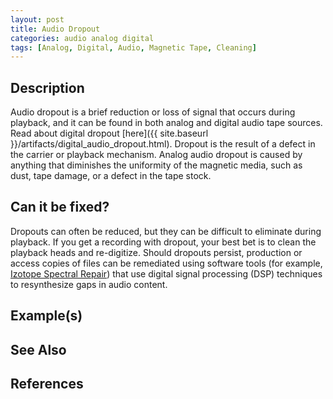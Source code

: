 ```yaml
---
layout: post
title: Audio Dropout
categories: audio analog digital
tags: [Analog, Digital, Audio, Magnetic Tape, Cleaning]
---
```

## Description

Audio dropout is a brief reduction or loss of signal that occurs during playback, and it can be found in both analog and digital audio tape sources. Read about digital dropout [here]({{ site.baseurl }}/artifacts/digital_audio_dropout.html). Dropout is the result of a defect in the carrier or playback mechanism. Analog audio dropout is caused by anything that diminishes the uniformity of the magnetic media, such as dust, tape damage, or a defect in the tape stock.

## Can it be fixed?

Dropouts can often be reduced, but they can be difficult to eliminate during playback. If you get a recording with dropout, your best bet is to clean the playback heads and re-digitize. Should dropouts persist, production or access copies of files can be remediated using software tools (for example, [Izotope Spectral Repair](http://help.izotope.com/docs/rx/pages/userguide_spectralrepair.htm)) that use digital signal processing (DSP) techniques to resynthesize gaps in audio content.

## Example(s)

## See Also

## References
